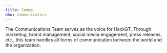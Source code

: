 ```yaml
---
title: Comms
who: communicators
---
```


The Communications Team serves as the voice for HackGT. Through marketing, brand management, social media engagement, press releases, etc., this team handles all forms of communication between the world and the organization.